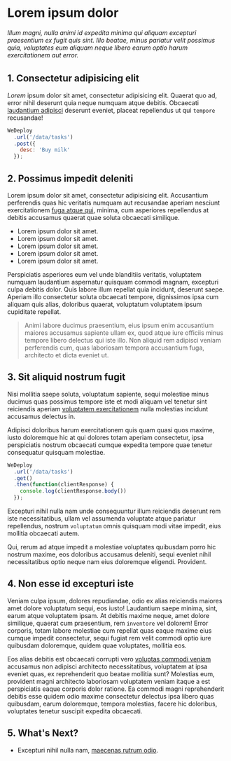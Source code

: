 # Lorem ipsum dolor

###### Illum magni, nulla animi id expedita minima qui aliquam excepturi praesentium ex fugit quis sint. Illo beatae, minus pariatur velit possimus quia, voluptates eum aliquam neque libero earum optio harum exercitationem aut error.

<!-- <article id="1-first-section"> -->

## 1. Consectetur adipisicing elit

*Lorem* ipsum dolor sit amet, consectetur adipisicing elit. Quaerat quo ad, error nihil deserunt quia neque numquam atque debitis. Obcaecati [laudantium adipisci](#) deserunt eveniet, placeat repellendus ut qui `tempore` recusandae!

```js
WeDeploy
  .url('/data/tasks')
  .post({
    desc: 'Buy milk'
  });
```

<!-- </article> -->

<!-- <article id="2-second-section"> -->

## 2. Possimus impedit deleniti

Lorem ipsum dolor sit amet, consectetur adipisicing elit. Accusantium perferendis quas hic veritatis numquam aut recusandae aperiam nesciunt exercitationem [fuga atque qui](#), minima, cum asperiores repellendus at debitis accusamus quaerat quae soluta obcaecati similique.

* Lorem ipsum dolor sit amet.
* Lorem ipsum dolor sit amet.
* Lorem ipsum dolor sit amet.
* Lorem ipsum dolor sit amet.
* Lorem ipsum dolor sit amet.

Perspiciatis asperiores eum vel unde blanditiis veritatis, voluptatem numquam laudantium aspernatur quisquam commodi magnam, excepturi culpa debitis dolor. Quis labore illum repellat quia incidunt, deserunt saepe. Aperiam illo consectetur soluta obcaecati tempore, dignissimos ipsa cum aliquam quis alias, doloribus quaerat, voluptatum voluptatem ipsum cupiditate repellat.

> Animi labore ducimus praesentium, eius ipsum enim accusantium maiores accusamus sapiente ullam ex, quod atque iure officiis minus tempore libero delectus qui iste illo. Non aliquid rem adipisci veniam perferendis cum, quas laboriosam tempora accusantium fuga, architecto et dicta eveniet ut.

<!-- </article> -->

<!-- <article id="3-third-section"> -->

## 3. Sit aliquid nostrum fugit

Nisi mollitia saepe soluta, voluptatum sapiente, sequi molestiae minus ducimus quas possimus tempore iste et modi aliquam vel tenetur sint reiciendis aperiam [voluptatem exercitationem](#) nulla molestias incidunt accusamus delectus in.

Adipisci doloribus harum exercitationem quis quam quasi quos maxime, iusto doloremque hic at qui dolores totam aperiam consectetur, ipsa perspiciatis nostrum obcaecati cumque expedita tempore quae tenetur consequatur quisquam molestiae.

```js
WeDeploy
  .url('/data/tasks')
  .get()
  .then(function(clientResponse) {
    console.log(clientResponse.body())
  });
```

Excepturi nihil nulla nam unde consequuntur illum reiciendis deserunt rem iste necessitatibus, ullam vel assumenda voluptate atque pariatur repellendus, nostrum `voluptatum` omnis quisquam modi vitae impedit, eius mollitia obcaecati autem.

Qui, rerum ad atque impedit a molestiae voluptates quibusdam porro hic nostrum maxime, eos doloribus accusamus deleniti, sequi eveniet nihil necessitatibus optio neque nam eius doloremque eligendi. Provident.

<!-- </article> -->

<!-- <article id="4-fourth-section"> -->

## 4. Non esse id excepturi iste

Veniam culpa ipsum, dolores repudiandae, odio ex alias reiciendis maiores amet dolore voluptatum sequi, eos iusto! Laudantium saepe minima, sint, earum atque voluptatem ipsam. At debitis maxime neque, amet dolore similique, quaerat cum praesentium, rem `inventore` vel dolorem! Error corporis, totam labore molestiae cum repellat quas eaque maxime eius cumque impedit consectetur, sequi fugiat rem velit commodi optio iure quibusdam doloremque, quidem quae voluptates, mollitia eos.

Eos alias debitis est obcaecati corrupti vero [voluptas commodi veniam](#) accusamus non adipisci architecto necessitatibus, voluptatem at ipsa eveniet quas, ex reprehenderit quo beatae mollitia sunt? Molestias eum, provident magni architecto laboriosam voluptatem veniam itaque a est perspiciatis eaque corporis dolor ratione. Ea commodi magni reprehenderit debitis esse quidem odio maxime consectetur delectus ipsa libero quas quibusdam, earum doloremque, tempora molestias, facere hic doloribus, voluptates tenetur suscipit expedita obcaecati.

<!-- </article> -->

## 5. What's Next?

* Excepturi nihil nulla nam, [maecenas rutrum odio](./maecenas.html).
